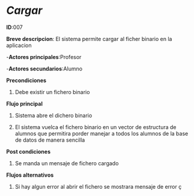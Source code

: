 # *Cargar*

**ID**:007

**Breve descripcion**: El sistema permite cargar al ficher binario en la aplicacion

-**Actores principales**:Profesor

-**Actores secundarios**:Alumno 

**Precondiciones**

1. Debe existir un fichero binario


**Flujo principal** 

1. Sistema abre el dichero binario

2. El sistema vuelca el fichero binario en un vector de estructura de alumnos que permitira porder manejar a todos los alumnos de la base de datos de manera sencilla


**Post condiciones**

1. Se manda un mensaje de fichero cargado

**Flujos alternativos**

  1. Si hay algun error al abrir el fichero se mostrara mensaje de error
ç
